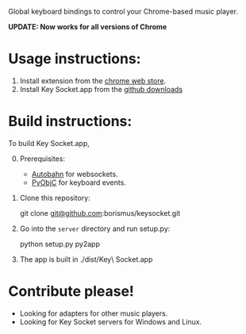 Global keyboard bindings to control your Chrome-based music player.

**UPDATE: Now works for all versions of Chrome**

# Usage instructions:

1. Install extension from the [chrome web store][crx].
2. Install Key Socket.app from the [github downloads][app]

# Build instructions:

To build Key Socket.app,

0. Prerequisites:

    * [Autobahn](https://github.com/oberstet/Autobahn/) for websockets.
    * [PyObjC](http://pyobjc.sourceforge.net) for keyboard events.

1. Clone this repository:

    git clone git@github.com:borismus/keysocket.git

2. Go into the `server` directory and run setup.py:

    python setup.py py2app

3. The app is built in ./dist/Key\ Socket.app

# Contribute please!

* Looking for adapters for other music players.
* Looking for Key Socket servers for Windows and Linux.

[crx]: https://chrome.google.com/webstore/detail/fphfgdknbpakeedbaenojjdcdoajihik
[app]: https://github.com/downloads/borismus/keysocket/KeySocket.zip
